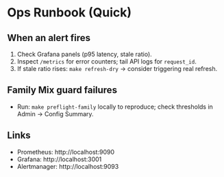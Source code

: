 # Ops Runbook (Quick)

## When an alert fires
1) Check Grafana panels (p95 latency, stale ratio).
2) Inspect `/metrics` for error counters; tail API logs for `request_id`.
3) If stale ratio rises: `make refresh-dry` → consider triggering real refresh.

## Family Mix guard failures
- Run: `make preflight-family` locally to reproduce; check thresholds in Admin → Config Summary.

## Links
- Prometheus: http://localhost:9090
- Grafana:    http://localhost:3001
- Alertmanager: http://localhost:9093

